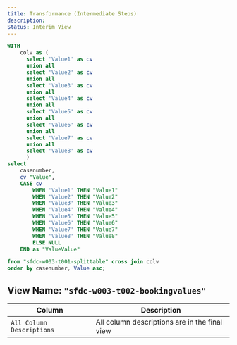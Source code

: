 ```yaml
---
title: Transformance (Intermediate Steps)
description: 
Status: Interim View
---
```

```sql
WITH 
    colv as (
      select 'Value1' as cv
      union all 
      select 'Value2' as cv
      union all 
      select 'Value3' as cv
      union all 
      select 'Value4' as cv
      union all 
      select 'Value5' as cv
      union all 
      select 'Value6' as cv
      union all 
      select 'Value7' as cv
      union all 
      select 'Value8' as cv
      )
select 
    casenumber,
    cv "Value",
    CASE cv 
        WHEN 'Value1' THEN "Value1" 
        WHEN 'Value2' THEN "Value2"
        WHEN 'Value3' THEN "Value3"
        WHEN 'Value4' THEN "Value4"
        WHEN 'Value5' THEN "Value5"
        WHEN 'Value6' THEN "Value6"
        WHEN 'Value7' THEN "Value7"
        WHEN 'Value8' THEN "Value8"
        ELSE NULL
    END as "ValueValue"

from "sfdc-w003-t001-splittable" cross join colv
order by casenumber, Value asc;

```

## View Name: `"sfdc-w003-t002-bookingvalues"`

| Column | Description |
| --- | --- |
|`All Column Descriptions`| All column descriptions are in the final view  |



